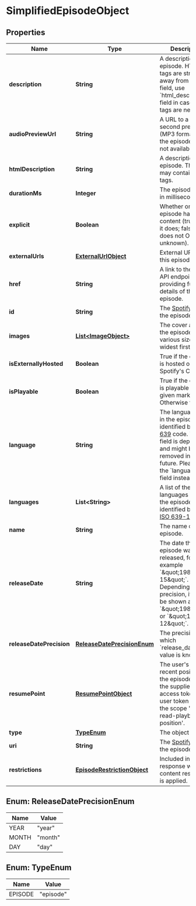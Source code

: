 

# SimplifiedEpisodeObject


## Properties

| Name | Type | Description | Notes |
|------------ | ------------- | ------------- | -------------|
|**description** | **String** | A description of the episode. HTML tags are stripped away from this field, use &#x60;html_description&#x60; field in case HTML tags are needed.  |  |
|**audioPreviewUrl** | **String** | A URL to a 30 second preview (MP3 format) of the episode. &#x60;null&#x60; if not available.  |  |
|**htmlDescription** | **String** | A description of the episode. This field may contain HTML tags.  |  |
|**durationMs** | **Integer** | The episode length in milliseconds.  |  |
|**explicit** | **Boolean** | Whether or not the episode has explicit content (true &#x3D; yes it does; false &#x3D; no it does not OR unknown).  |  |
|**externalUrls** | [**ExternalUrlObject**](ExternalUrlObject.md) | External URLs for this episode.  |  |
|**href** | **String** | A link to the Web API endpoint providing full details of the episode.  |  |
|**id** | **String** | The [Spotify ID](/documentation/web-api/concepts/spotify-uris-ids) for the episode.  |  |
|**images** | [**List&lt;ImageObject&gt;**](ImageObject.md) | The cover art for the episode in various sizes, widest first.  |  |
|**isExternallyHosted** | **Boolean** | True if the episode is hosted outside of Spotify&#39;s CDN.  |  |
|**isPlayable** | **Boolean** | True if the episode is playable in the given market. Otherwise false.  |  |
|**language** | **String** | The language used in the episode, identified by a [ISO 639](https://en.wikipedia.org/wiki/ISO_639) code. This field is deprecated and might be removed in the future. Please use the &#x60;languages&#x60; field instead.  |  [optional] |
|**languages** | **List&lt;String&gt;** | A list of the languages used in the episode, identified by their [ISO 639-1](https://en.wikipedia.org/wiki/ISO_639) code.  |  |
|**name** | **String** | The name of the episode.  |  |
|**releaseDate** | **String** | The date the episode was first released, for example &#x60;\&quot;1981-12-15\&quot;&#x60;. Depending on the precision, it might be shown as &#x60;\&quot;1981\&quot;&#x60; or &#x60;\&quot;1981-12\&quot;&#x60;.  |  |
|**releaseDatePrecision** | [**ReleaseDatePrecisionEnum**](#ReleaseDatePrecisionEnum) | The precision with which &#x60;release_date&#x60; value is known.  |  |
|**resumePoint** | [**ResumePointObject**](ResumePointObject.md) | The user&#39;s most recent position in the episode. Set if the supplied access token is a user token and has the scope &#39;user-read-playback-position&#39;.  |  |
|**type** | [**TypeEnum**](#TypeEnum) | The object type.  |  |
|**uri** | **String** | The [Spotify URI](/documentation/web-api/concepts/spotify-uris-ids) for the episode.  |  |
|**restrictions** | [**EpisodeRestrictionObject**](EpisodeRestrictionObject.md) | Included in the response when a content restriction is applied.  |  [optional] |



## Enum: ReleaseDatePrecisionEnum

| Name | Value |
|---- | -----|
| YEAR | &quot;year&quot; |
| MONTH | &quot;month&quot; |
| DAY | &quot;day&quot; |



## Enum: TypeEnum

| Name | Value |
|---- | -----|
| EPISODE | &quot;episode&quot; |



